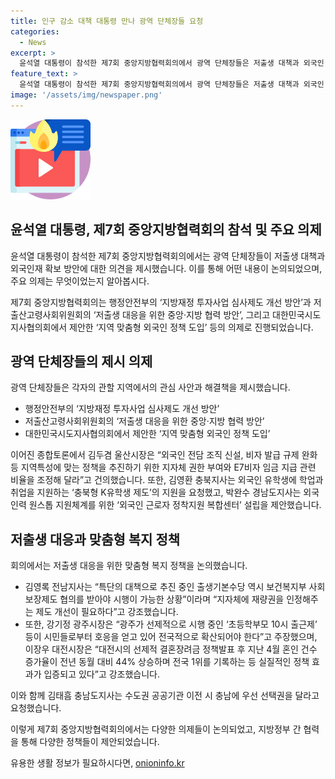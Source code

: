 ```yaml
---
title: 인구 감소 대책 대통령 만나 광역 단체장들 요청
categories:
  - News
excerpt: >
  윤석열 대통령이 참석한 제7회 중앙지방협력회의에서 광역 단체장들은 저출생 대책과 외국인 인재 확보 방안을 논의했다. 지자체 단체장들은 외국인 정책과 지역 맞춤형 정책 추진을 제안하고, 저출생에 대응하기 위해 맞춤형 복지 정책과 지자체 권한을 강조했다. 또한, 광역 단체들은 지역 특성에 맞는 유인책이 필요하다고 강조했으며, 충남도지사는 수도권 공공기관의 이전에 우선권을 요청했다.
feature_text: >
  윤석열 대통령이 참석한 제7회 중앙지방협력회의에서 광역 단체장들은 저출생 대책과 외국인 인재 확보 방안을 논의했다. 지자체 단체장들은 외국인 정책과 지역 맞춤형 정책 추진을 제안하고, 저출생에 대응하기 위해 맞춤형 복지 정책과 지자체 권한을 강조했다. 또한, 광역 단체들은 지역 특성에 맞는 유인책이 필요하다고 강조했으며, 충남도지사는 수도권 공공기관의 이전에 우선권을 요청했다.
image: '/assets/img/newspaper.png'
---
```


<p><img src="/assets/img/news.png" alt="rentncar 속보" /></p>

<h2>윤석열 대통령, 제7회 중앙지방협력회의 참석 및 주요 의제</h2>

<p>윤석열 대통령이 참석한 제7회 중앙지방협력회의에서는 광역 단체장들이 저출생 대책과 외국인재 확보 방안에 대한 의견을 제시했습니다. 이를 통해 어떤 내용이 논의되었으며, 주요 의제는 무엇이었는지 알아봅시다. </p>

<p data-ke-size="size16">제7회 중앙지방협력회의는 행정안전부의 ‘지방재정 투자사업 심사제도 개선 방안’과 저출산고령사회위원회의 ‘저출생 대응을 위한 중앙·지방 협력 방안’, 그리고 대한민국시도지사협의회에서 제안한 ‘지역 맞춤형 외국인 정책 도입’ 등의 의제로 진행되었습니다.</p>

<h2>광역 단체장들의 제시 의제</h2>

<p>광역 단체장들은 각자의 관할 지역에서의 관심 사안과 해결책을 제시했습니다. </p>

<ul>
    <li>행정안전부의 ‘지방재정 투자사업 심사제도 개선 방안’</li>
    <li>저출산고령사회위원회의 ‘저출생 대응을 위한 중앙·지방 협력 방안’</li>
    <li>대한민국시도지사협의회에서 제안한 ‘지역 맞춤형 외국인 정책 도입’</li>
</ul>

<p data-ke-size="size16">이어진 종합토론에서 김두겸 울산시장은 “외국인 전담 조직 신설, 비자 발급 규제 완화 등 지역특성에 맞는 정책을 추진하기 위한 지자체 권한 부여와 E7비자 임금 지급 관련 비율을 조정해 달라”고 건의했습니다. 또한, 김영환 충북지사는 외국인 유학생에 학업과 취업을 지원하는 ‘충북형 K유학생 제도’의 지원을 요청했고, 박완수 경남도지사는 외국인력 원스톱 지원체계를 위한 ‘외국인 근로자 정착지원 복합센터’ 설립을 제안했습니다.</p>

<h2>저출생 대응과 맞춤형 복지 정책</h2>

<p>회의에서는 저출생 대응을 위한 맞춤형 복지 정책을 논의했습니다.</p>

<ul>
    <li>김영록 전남지사는 “특단의 대책으로 추진 중인 출생기본수당 역시 보건복지부 사회보장제도 협의를 받아야 시행이 가능한 상황”이라며 “지자체에 재량권을 인정해주는 제도 개선이 필요하다”고 강조했습니다.</li>
    <li>또한, 강기정 광주시장은 “광주가 선제적으로 시행 중인 ‘초등학부모 10시 출근제’ 등이 시민들로부터 호응을 얻고 있어 전국적으로 확산되어야 한다”고 주장했으며, 이장우 대전시장은 “대전시의 선제적 결혼장려금 정책발표 후 지난 4월 혼인 건수 증가율이 전년 동월 대비 44% 상승하며 전국 1위를 기록하는 등 실질적인 정책 효과가 입증되고 있다”고 강조했습니다.</li>
</ul>

<p data-ke-size="size16">이와 함께 김태흠 충남도지사는 수도권 공공기관 이전 시 충남에 우선 선택권을 달라고 요청했습니다.</p>

<p>이렇게 제7회 중앙지방협력회의에서는 다양한 의제들이 논의되었고, 지방정부 간 협력을 통해 다양한 정책들이 제안되었습니다.</p>
유용한 생활 정보가 필요하시다면, <a href="https://onioninfo.kr" rel="dofollow">onioninfo.kr</a>


